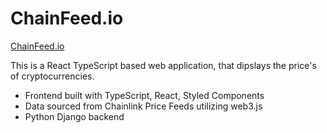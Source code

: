 # ChainFeed.io
[ChainFeed.io](https://chainfeed.io)

This is a React TypeScript based web application, that dipslays the price's of cryptocurrencies.

* Frontend built with TypeScript, React, Styled Components
* Data sourced from Chainlink Price Feeds utilizing web3.js
* Python Django backend
